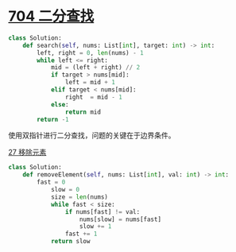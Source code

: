[704 二分查找](https://leetcode.cn/problems/binary-search/description/)
====
```python
class Solution:
    def search(self, nums: List[int], target: int) -> int:
        left, right = 0, len(nums) - 1
        while left <= right:
            mid = (left + right) // 2
            if target > nums[mid]:
                left = mid + 1
            elif target < nums[mid]:
                right  = mid - 1
            else:
                return mid
        return -1
```
使用双指针进行二分查找，问题的关键在于边界条件。

[27 移除元素](https://leetcode.cn/problems/remove-element/)

```python
class Solution:
    def removeElement(self, nums: List[int], val: int) -> int:
        fast = 0
            slow = 0
            size = len(nums)
            while fast < size:
                if nums[fast] != val:
                    nums[slow] = nums[fast]
                    slow += 1
                fast += 1
            return slow
```
